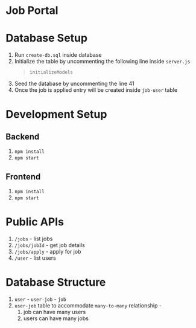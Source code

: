 # Job Portal

# Database Setup

1. Run `create-db.sql` inside database
2. Initialize the table by uncommenting the following line inside `server.js`
    > `initializeModels`
3. Seed the database by uncommenting the line 41
4. Once the job is applied entry will be created inside `job-user` table

# Development Setup

## Backend
1. `npm install`
2. `npm start`

## Frontend
1. `npm install`
2. `npm start`

# Public APIs

1. `/jobs` - list jobs
2. `/jobs/jobId` - get job details
3. `/jobs/apply` - apply for job
4. `/user` -  list users

# Database Structure

1. `user` - `user-job` - `job`
2. `user-job` table to accommodate `many-to-many` relationship - 
    1. job can have many users
    2. users can have many jobs

